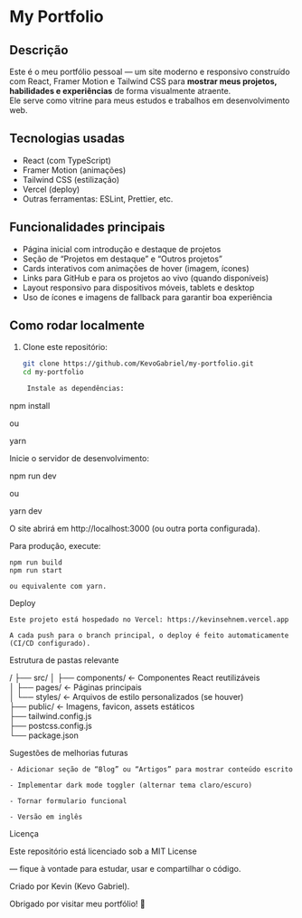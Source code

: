 # My Portfolio  

## Descrição  
Este é o meu portfólio pessoal — um site moderno e responsivo construído com React, Framer Motion e Tailwind CSS para **mostrar meus projetos, habilidades e experiências** de forma visualmente atraente.  
Ele serve como vitrine para meus estudos e trabalhos em desenvolvimento web.

## Tecnologias usadas  
- React (com TypeScript)  
- Framer Motion (animações)  
- Tailwind CSS (estilização)  
- Vercel (deploy)  
- Outras ferramentas: ESLint, Prettier, etc.  

## Funcionalidades principais  
- Página inicial com introdução e destaque de projetos  
- Seção de “Projetos em destaque” e “Outros projetos”  
- Cards interativos com animações de hover (imagem, ícones)  
- Links para GitHub e para os projetos ao vivo (quando disponíveis)  
- Layout responsivo para dispositivos móveis, tablets e desktop  
- Uso de ícones e imagens de fallback para garantir boa experiência  

## Como rodar localmente  
1. Clone este repositório:  
   ```bash
   git clone https://github.com/KevoGabriel/my-portfolio.git
   cd my-portfolio

    Instale as dependências:

npm install

ou

yarn

Inicie o servidor de desenvolvimento:

npm run dev

ou

yarn dev

O site abrirá em http://localhost:3000 (ou outra porta configurada).

Para produção, execute:

    npm run build
    npm run start

    ou equivalente com yarn.

Deploy

    Este projeto está hospedado no Vercel: https://kevinsehnem.vercel.app

    A cada push para o branch principal, o deploy é feito automaticamente (CI/CD configurado).

Estrutura de pastas relevante

/
├── src/
│   ├── components/    ← Componentes React reutilizáveis  
│   ├── pages/         ← Páginas principais  
│   └── styles/        ← Arquivos de estilo personalizados (se houver)  
├── public/            ← Imagens, favicon, assets estáticos  
├── tailwind.config.js  
├── postcss.config.js  
└── package.json

Sugestões de melhorias futuras

    - Adicionar seção de “Blog” ou “Artigos” para mostrar conteúdo escrito

    - Implementar dark mode toggler (alternar tema claro/escuro)

    - Tornar formulario funcional

    - Versão em inglês

Licença

Este repositório está licenciado sob a MIT License

— fique à vontade para estudar, usar e compartilhar o código.

Criado por Kevin (Kevo Gabriel).


Obrigado por visitar meu portfólio! 🚀
